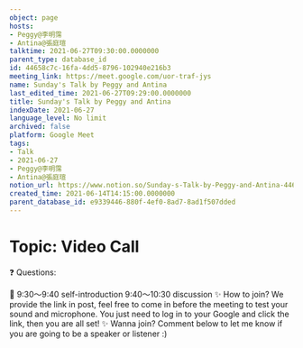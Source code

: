 ```yaml
---
object: page
hosts:
- Peggy@李明霈
- Antina@張庭瑄
talktime: 2021-06-27T09:30:00.0000000
parent_type: database_id
id: 44658c7c-16fa-4dd5-8796-102940e216b3
meeting_link: https://meet.google.com/uor-traf-jys
name: Sunday's Talk by Peggy and Antina
last_edited_time: 2021-06-27T09:29:00.0000000
title: Sunday's Talk by Peggy and Antina
indexDate: 2021-06-27
language_level: No limit
archived: false
platform: Google Meet
tags:
- Talk
- 2021-06-27
- Peggy@李明霈
- Antina@張庭瑄
notion_url: https://www.notion.so/Sunday-s-Talk-by-Peggy-and-Antina-44658c7c16fa4dd58796102940e216b3
created_time: 2021-06-14T14:15:00.0000000
parent_database_id: e9339446-880f-4ef0-8ad7-8ad1f507dded
---
```


# Topic: Video Call  
❓
Questions:
   
   
   
   
   
📅
9:30～9:40 self-introduction
9:40～10:30 discussion
✨
How to join?
We provide the link in post, feel free to come in before the meeting to test your sound and microphone. You just need to log in to your Google and click the link, then you are all set!
✨
Wanna join?
Comment below to let me know if you are going to be a speaker or listener :)

